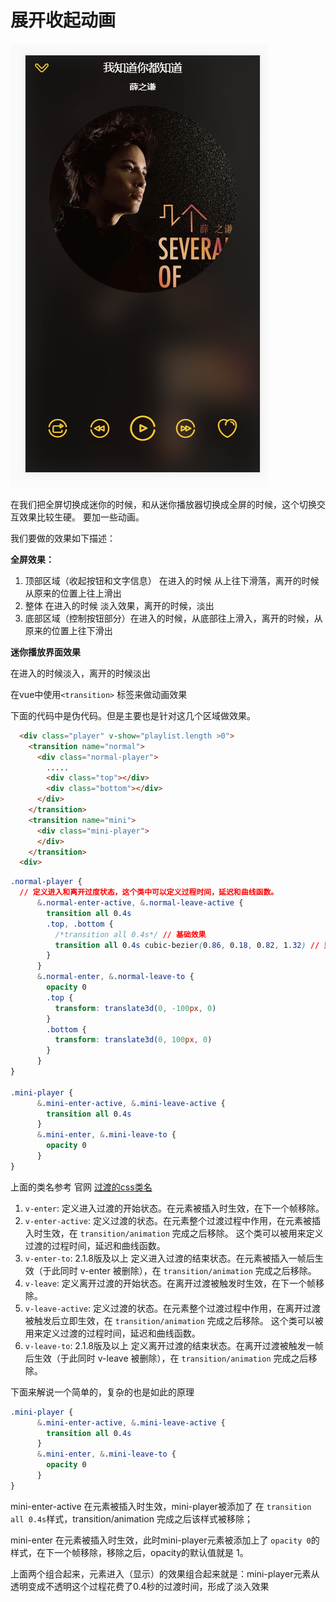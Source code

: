 # 展开收起动画
![](/assets/musicapp/播放器界面-歌曲数据应用-全屏.png)

在我们把全屏切换成迷你的时候，和从迷你播放器切换成全屏的时候，这个切换交互效果比较生硬。
要加一些动画。

我们要做的效果如下描述：

**全屏效果：**
1. 顶部区域（收起按钮和文字信息） 在进入的时候 从上往下滑落，离开的时候 从原来的位置上往上滑出
2. 整体 在进入的时候 淡入效果，离开的时候，淡出
3. 底部区域（控制按钮部分）在进入的时候，从底部往上滑入，离开的时候，从原来的位置上往下滑出

**迷你播放界面效果**

在进入的时候淡入，离开的时候淡出



在vue中使用`<transition>` 标签来做动画效果

下面的代码中是伪代码。但是主要也是针对这几个区域做效果。
```html
  <div class="player" v-show="playlist.length >0">
    <transition name="normal">
      <div class="normal-player">
        .....
        <div class="top"></div>
        <div class="bottom"></div>
      </div>
    </transition>
    <transition name="mini">
      <div class="mini-player">
      </div>
    </transition>
  <div>
```
```css
.normal-player {
  // 定义进入和离开过度状态，这个类中可以定义过程时间，延迟和曲线函数。
      &.normal-enter-active, &.normal-leave-active {
        transition all 0.4s
        .top, .bottom {
          /*transition all 0.4s*/ // 基础效果
          transition all 0.4s cubic-bezier(0.86, 0.18, 0.82, 1.32) // 贝塞尔曲线，有一种回弹的效果，看不懂这些数值标识啥意思
        }
      }
      &.normal-enter, &.normal-leave-to {
        opacity 0
        .top {
          transform: translate3d(0, -100px, 0)
        }
        .bottom {
          transform: translate3d(0, 100px, 0)
        }
      }
}

.mini-player {
      &.mini-enter-active, &.mini-leave-active {
        transition all 0.4s
      }
      &.mini-enter, &.mini-leave-to {
        opacity 0
      }
}
```

上面的类名参考 官网 [过渡的css类名](https://cn.vuejs.org/v2/guide/transitions.html#过渡的-CSS-类名)

1. `v-enter`: 定义进入过渡的开始状态。在元素被插入时生效，在下一个帧移除。
2. `v-enter-active`: 定义过渡的状态。在元素整个过渡过程中作用，在元素被插入时生效，在 `transition/animation` 完成之后移除。 这个类可以被用来定义过渡的过程时间，延迟和曲线函数。
3. `v-enter-to`: 2.1.8版及以上 定义进入过渡的结束状态。在元素被插入一帧后生效（于此同时 v-enter 被删除），在 `transition/animation` 完成之后移除。
4. `v-leave`: 定义离开过渡的开始状态。在离开过渡被触发时生效，在下一个帧移除。
5. `v-leave-active`: 定义过渡的状态。在元素整个过渡过程中作用，在离开过渡被触发后立即生效，在 `transition/animation` 完成之后移除。 这个类可以被用来定义过渡的过程时间，延迟和曲线函数。
6. `v-leave-to`: 2.1.8版及以上 定义离开过渡的结束状态。在离开过渡被触发一帧后生效（于此同时 v-leave 被删除），在 `transition/animation` 完成之后移除。

下面来解说一个简单的，复杂的也是如此的原理
```css
.mini-player {
      &.mini-enter-active, &.mini-leave-active {
        transition all 0.4s
      }
      &.mini-enter, &.mini-leave-to {
        opacity 0
      }
}

```
mini-enter-active 在元素被插入时生效，mini-player被添加了 在 `transition all 0.4s`样式，transition/animation 完成之后该样式被移除；

mini-enter 在元素被插入时生效，此时mini-player元素被添加上了 `opacity 0`的样式，在下一个帧移除，移除之后，opacity的默认值就是 1。

上面两个组合起来，元素进入（显示）的效果组合起来就是：mini-player元素从透明变成不透明这个过程花费了0.4秒的过渡时间，形成了淡入效果
